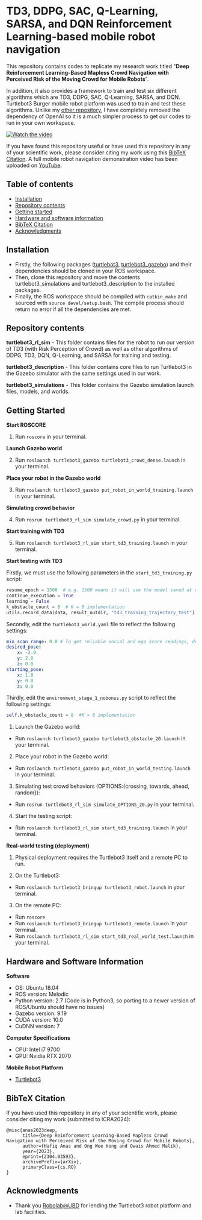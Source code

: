 # TD3, DDPG, SAC, Q-Learning, SARSA, and DQN Reinforcement Learning-based mobile robot navigation

This repository contains codes to replicate my research work titled "**Deep Reinforcement Learning-Based Mapless Crowd Navigation with Perceived Risk of the Moving Crowd for Mobile Robots**". 

In addition, it also provides a framework to train and test six different algorithms which are TD3, DDPG, SAC, Q-Learning, SARSA, and DQN. Turtlebot3 Burger mobile robot platform was used to train and test these algorithms. Unlike my [other repository](https://github.com/zerosansan/dqn_qlearning_sarsa_mobile_robot_navigation), I have completely removed the dependency of OpenAI so it is a much simpler process to get our codes to run in your own workspace.

[![Watch the video](https://img.youtube.com/vi/djD9mfPQRgc/maxresdefault.jpg)](https://youtu.be/djD9mfPQRgc)

If you have found this repository useful or have used this repository in any of your scientific work, please consider citing my work using this [BibTeX Citation](#bibtex-citation). A full mobile robot navigation demonstration video has been uploaded on [YouTube](https://www.youtube.com/watch?v=djD9mfPQRgc&t=1s).

## Table of contents

* [Installation](#installation)
* [Repository contents](#repository-contents)
* [Getting started](#getting-started)
* [Hardware and software information](#hardware-and-software-information)
* [BibTeX Citation](#bibtex-citation)
* [Acknowledgments](#acknowledgments)

## Installation

- Firstly, the following packages ([turtlebot3](http://wiki.ros.org/turtlebot3), [turtlebot3_gazebo](http://wiki.ros.org/turtlebot3_gazebo)) and their dependencies should be cloned in your ROS workspace.
- Then, clone this repository and move the contents turtlebot3_simulations and turtlebot3_description to the installed packages.
- Finally, the ROS workspace should be compiled with `catkin_make` and sourced with `source devel/setup.bash`. The compile process should return no error if all the dependencies are met. 

## Repository contents

**turtlebot3_rl_sim** - This folder contains files for the robot to run our version of TD3 (with Risk Perception of Crowd) as well as other algorithms of DDPG, TD3, DQN, Q-Learning, and SARSA for training and testing.

**turtlebot3_description** - This folder contains core files to run Turtlebot3 in the Gazebo simulator with the same settings used in our work.

**turtlebot3_simulations** - This folder contains the Gazebo simulation launch files, models, and worlds.

## Getting Started

**Start ROSCORE**

1. Run `roscore` in your terminal.

**Launch Gazebo world**

2. Run `roslaunch turtlebot3_gazebo turtlebot3_crowd_dense.launch` in your terminal.

**Place your robot in the Gazebo world** 

3. Run `roslaunch turtlebot3_gazebo put_robot_in_world_training.launch` in your terminal.

**Simulating crowd behavior** 

4. Run `rosrun turtlebot3_rl_sim simulate_crowd.py` in your terminal.

**Start training with TD3** 

5. Run `roslaunch turtlebot3_rl_sim start_td3_training.launch` in your terminal.

**Start testing with TD3**

Firstly, we must use the following parameters in the `start_td3_training.py` script:
```python
resume_epoch = 1500  # e.g. 1500 means it will use the model saved at episode 1500
continue_execution = True
learning = False
k_obstacle_count = 8  # K = 8 implementation
utils.record_data(data, result_outdir, "td3_training_trajectory_test") <-- Change the string name accordingly, to avoid overwriting the training results file
```
Secondly, edit the `turtlebot3_world.yaml` file to reflect the following settings:
```yaml
min_scan_range: 0.0 # To get reliable social and ego score readings, depending on evaluation metrics
desired_pose:
    x: -2.0
    y: 2.0
    z: 0.0
starting_pose:
    x: 1.0
    y: 0.0
    z: 0.0
```
Thirdly, edit the `environment_stage_1_nobonus.py` script to reflect the following settings:
```python
self.k_obstacle_count = 8  #K = 8 implementation
```
1. Launch the Gazebo world:
- Run `roslaunch turtlebot3_gazebo turtlebot3_obstacle_20.launch` in your terminal.
2. Place your robot in the Gazebo world:
- Run `roslaunch turtlebot3_gazebo put_robot_in_world_testing.launch` in your terminal.
3. Simulating test crowd behaviors (OPTIONS:{crossing, towards, ahead, random}):
- Run `rosrun turtlebot3_rl_sim simulate_OPTIONS_20.py` in your terminal.
4. Start the testing script:
- Run `roslaunch turtlebot3_rl_sim start_td3_training.launch` in your terminal.

**Real-world testing (deployment)** 

1. Physical deployment requires the Turtlebot3 itself and a remote PC to run.

2. On the Turtlebot3:
- Run `roslaunch turtlebot3_bringup turtlebot3_robot.launch` in your terminal.

3. On the remote PC:
- Run `roscore`
- Run `roslaunch turtlebot3_bringup turtlebot3_remote.launch` in your terminal.
- Run `roslaunch turtlebot3_rl_sim start_td3_real_world_test.launch` in your terminal.

## Hardware and Software Information

**Software**

- OS: Ubuntu 18.04
- ROS version: Melodic
- Python version: 2.7 (Code is in Python3, so porting to a newer version of ROS/Ubuntu should have no issues)
- Gazebo version: 9.19
- CUDA version: 10.0
- CuDNN version: 7

**Computer Specifications**

- CPU: Intel i7 9700
- GPU: Nvidia RTX 2070

**Mobile Robot Platform**

- [Turtlebot3](https://emanual.robotis.com/docs/en/platform/turtlebot3/overview/)

## BibTeX Citation

If you have used this repository in any of your scientific work, please consider citing my work (submitted to ICRA2024):

```
@misc{anas2023deep,
      title={Deep Reinforcement Learning-Based Mapless Crowd Navigation with Perceived Risk of the Moving Crowd for Mobile Robots}, 
      author={Hafiq Anas and Ong Wee Hong and Owais Ahmed Malik},
      year={2023},
      eprint={2304.03593},
      archivePrefix={arXiv},
      primaryClass={cs.RO}
}
```

## Acknowledgments

* Thank you [Robolab@UBD](https://ailab.space/) for lending the Turtlebot3 robot platform and lab facilities.


